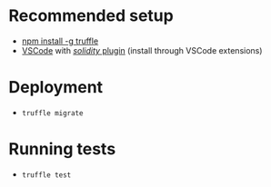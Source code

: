 # Recommended setup
* [npm install -g truffle](http://truffleframework.com/docs/getting_started/installation)
* [VSCode](https://code.visualstudio.com/) with [*solidity* plugin](https://github.com/juanfranblanco/vscode-solidity/) (install through VSCode extensions)

# Deployment
* `truffle migrate`

# Running tests
* `truffle test`

